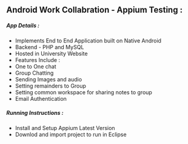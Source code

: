 ## Android Work Collabration - Appium Testing  :

##### App Details :

- Implements End to End Application built on Native Android
- Backend - PHP and MySQL
- Hosted in University Website
- Features Include : 
- One to One chat
- Group Chatting
- Sending Images and audio
- Setting remainders to Group
- Setting common workspace for sharing notes to group
- Email Authentication

##### Running Instructions :
- Install and Setup Appium Latest Version
- Downlod and import project to run in Eclipse